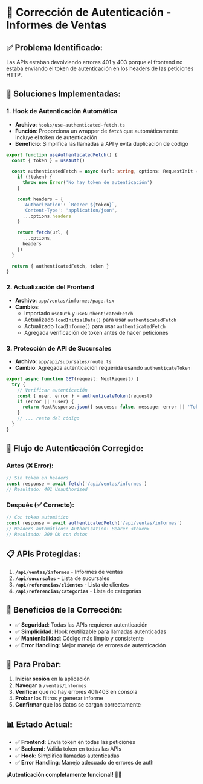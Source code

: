 # 🔐 Corrección de Autenticación - Informes de Ventas

## ✅ **Problema Identificado:**
Las APIs estaban devolviendo errores 401 y 403 porque el frontend no estaba enviando el token de autenticación en los headers de las peticiones HTTP.

## 🔧 **Soluciones Implementadas:**

### **1. Hook de Autenticación Automática**
- **Archivo**: `hooks/use-authenticated-fetch.ts`
- **Función**: Proporciona un wrapper de `fetch` que automáticamente incluye el token de autenticación
- **Beneficio**: Simplifica las llamadas a API y evita duplicación de código

```typescript
export function useAuthenticatedFetch() {
  const { token } = useAuth()

  const authenticatedFetch = async (url: string, options: RequestInit = {}) => {
    if (!token) {
      throw new Error('No hay token de autenticación')
    }

    const headers = {
      'Authorization': `Bearer ${token}`,
      'Content-Type': 'application/json',
      ...options.headers
    }

    return fetch(url, {
      ...options,
      headers
    })
  }

  return { authenticatedFetch, token }
}
```

### **2. Actualización del Frontend**
- **Archivo**: `app/ventas/informes/page.tsx`
- **Cambios**:
  - Importado `useAuth` y `useAuthenticatedFetch`
  - Actualizado `loadInitialData()` para usar `authenticatedFetch`
  - Actualizado `loadInforme()` para usar `authenticatedFetch`
  - Agregada verificación de token antes de hacer peticiones

### **3. Protección de API de Sucursales**
- **Archivo**: `app/api/sucursales/route.ts`
- **Cambio**: Agregada autenticación requerida usando `authenticateToken`

```typescript
export async function GET(request: NextRequest) {
  try {
    // Verificar autenticación
    const { user, error } = authenticateToken(request)
    if (error || !user) {
      return NextResponse.json({ success: false, message: error || 'Token inválido' }, { status: 401 })
    }
    // ... resto del código
  }
}
```

## 🔄 **Flujo de Autenticación Corregido:**

### **Antes (❌ Error):**
```typescript
// Sin token en headers
const response = await fetch('/api/ventas/informes')
// Resultado: 401 Unauthorized
```

### **Después (✅ Correcto):**
```typescript
// Con token automático
const response = await authenticatedFetch('/api/ventas/informes')
// Headers automáticos: Authorization: Bearer <token>
// Resultado: 200 OK con datos
```

## 📋 **APIs Protegidas:**

1. **`/api/ventas/informes`** - Informes de ventas
2. **`/api/sucursales`** - Lista de sucursales  
3. **`/api/referencias/clientes`** - Lista de clientes
4. **`/api/referencias/categorias`** - Lista de categorías

## 🚀 **Beneficios de la Corrección:**

- ✅ **Seguridad**: Todas las APIs requieren autenticación
- ✅ **Simplicidad**: Hook reutilizable para llamadas autenticadas
- ✅ **Mantenibilidad**: Código más limpio y consistente
- ✅ **Error Handling**: Mejor manejo de errores de autenticación

## 🧪 **Para Probar:**

1. **Iniciar sesión** en la aplicación
2. **Navegar** a `/ventas/informes`
3. **Verificar** que no hay errores 401/403 en consola
4. **Probar** los filtros y generar informe
5. **Confirmar** que los datos se cargan correctamente

## 📊 **Estado Actual:**

- ✅ **Frontend**: Envía token en todas las peticiones
- ✅ **Backend**: Valida token en todas las APIs
- ✅ **Hook**: Simplifica llamadas autenticadas
- ✅ **Error Handling**: Manejo adecuado de errores de auth

**¡Autenticación completamente funcional!** 🔐✨
